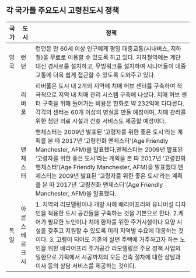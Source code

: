 ## 각 국가들 주요도시 고령친도시 정책

|국가|도시|정책|
|---|---|---|
|영국|런던|런던은 만 60세 이상 인구에게 평일 대중교통(시내버스, 지하철)을 무료로 이용할 수 있도록 하고 있다. 지하철역에는 계단 대신 경사로를 설치하고, 무빙워크를 설치하여 시니어들이 대중교통에 더욱 쉽게 접근할 수 있도록 도와주고 있다.|
|   |리버풀|리버풀은 도시 내 2개의 지역에 치매 허브 센터를 구축하여 적극적으로 지역 내 치매 관리 시스템 구축에 나섰다. 치매 허브 센터 구축을 위해 들어가는 비용은 한화로 약 232억에 다다른다. 각각의 센터는 60개 이상의 병실을 만들 예정이며, 치매 관리를 위한 첨단 의료 시설과 간호 서비스도 제공할 예정이다.|
|   |맨체스터|맨체스터는 2009년 발표된 ‘고령자를 위한 좋은 도시’라는 계획을 본 따 2017년 ‘고령친화 맨체스터’(Age Friendly Manchester, AFM)을 발표했다,맨체스터는 2009년 발표된 ‘고령자를 위한 좋은 도시’라는 계획을 본 따 2017년 ‘고령친화 맨체스터’(Age Friendly Manchester, AFM)을 발표했다.맨체스터는 2009년 발표된 ‘고령자를 위한 좋은 도시’라는 계획을 본 따 2017년 ‘고령친화 맨체스터’(Age Friendly Manchester, AFM)을 발표했다.|
|독일|아른스베르크시|1. 지역의 리모델링이나 개발 시에 배리어프리와 유니버설 디자인을 적용한 도시 공간들을 구축하는 것을 기본으로 한다. 2.케어가 필요한 노인이나 치매 환자를 위한 주거시설이나 요양 시설을 갖추고 지원할 수 있도록 미리 지역별 수요에 대응하는 것이다. 3. 고령이 되어도 기존의 살던 주택에 거주하고자 하는 노인을 위한 배리어프리 주거공간 리모델링은 주요 정책 사업의 일환으로 기획에서 시공까지의 모든 건축 절차에 대한 상담과 이사 등의 상담 서비스를 제공하는 것이다.|

